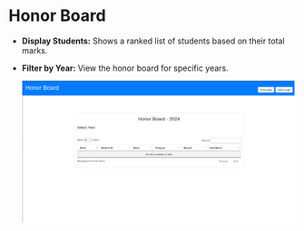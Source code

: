 # Honor Board

- **Display Students:** Shows a ranked list of students based on their total marks.
- **Filter by Year:** View the honor board for specific years.

    ![honor board](./images/honor_board.png)
